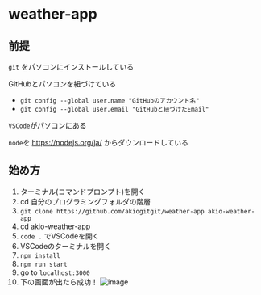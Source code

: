 # weather-app

## 前提
`git` をパソコンにインストールしている

GitHubとパソコンを紐づけている
- `git config --global user.name "GitHubのアカウント名"`
- `git config --global user.email "GitHubと紐づけたEmail"`

`VSCode`がパソコンにある

`node`を https://nodejs.org/ja/ からダウンロードしている

## 始め方
1. ターミナル(コマンドプロンプト)を開く
2. cd 自分のプログラミングフォルダの階層
3. `git clone https://github.com/akiogitgit/weather-app akio-weather-app`
4. cd akio-weather-app
5. `code .` でVSCodeを開く
6. VSCodeのターミナルを開く
7. `npm install`
8. `npm run start`
9. go to `localhost:3000`
10. 下の画面が出たら成功！
![image](https://user-images.githubusercontent.com/88410576/197719172-1beeb0fa-d3f8-4f5e-adec-62d514fb5232.png)
